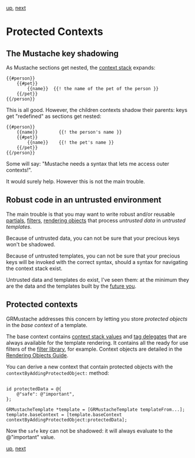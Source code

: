 [up](../../../../GRMustache#documentation), [next](../../../tree/master/Guides/sample_code)

Protected Contexts
==================

The Mustache key shadowing
--------------------------

As Mustache sections get nested, the [context stack](runtime.md) expands:

    {{#person}}
        {{#pet}}
            {{name}}  {{! the name of the pet of the person }}
        {{/pet}}
    {{/person}}

This is all good. However, the children contexts shadow their parents: keys get "redefined" as sections get nested:

    {{#person}}
        {{name}}        {{! the person's name }}
        {{#pet}}
            {{name}}    {{! the pet's name }}
        {{/pet}}
    {{/person}}

Some will say: "Mustache needs a syntax that lets me access outer contexts!".

It would surely help. However this is not the main trouble.

Robust code in an untrusted environment
---------------------------------------

The main trouble is that you may want to write robust and/or reusable [partials](partials.md), [filters](filters.md), [rendering objects](rendering_objects.md) that process *untrusted data* in *untrusted templates*.

Because of untrusted data, you can not be sure that your precious keys won't be shadowed.

Because of untrusted templates, you can not be sure that your precious keys will be invoked with the correct syntax, should a syntax for navigating the context stack exist.

Untrusted data and templates do exist, I've seen them: at the minimum they are the data and the templates built by the [future you](http://xkcd.com/302/).

Protected contexts
------------------

GRMustache addresses this concern by letting you store *protected objects* in the *base context* of a template.

The base context contains [context stack values](runtime.md) and [tag delegates](delegate.md) that are always available for the template rendering. It contains all the ready for use filters of the [filter library](filters.md), for example. Context objects are detailed in the [Rendering Objects Guide](rendering_objects.md).

You can derive a new context that contain protected objects with the `contextByAddingProtectedObject:` method:

```objc

id protectedData = @{
    @"safe": @"important",
};

GRMustacheTemplate *template = [GRMustacheTemplate templateFrom...];
template.baseContext = [template.baseContext contextByAddingProtectedObject:protectedData];
```

Now the `safe` key can not be shadowed: it will always evaluate to the @"important" value.

[up](../../../../GRMustache#documentation), [next](../../../tree/master/Guides/sample_code)
